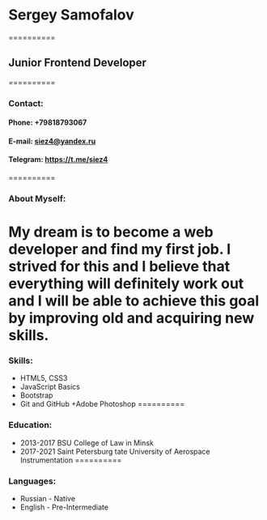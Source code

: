 
# Sergey Samofalov
==========
## Junior Frontend Developer
==========
### **Contact**:
#### **Phone**: +79818793067
#### **E-mail**: siez4@yandex.ru
#### **Telegram: https://t.me/siez4**
==========
### About Myself:
My dream is to become a web developer and find my first job. I strived for this and I believe that everything will definitely work out and I will be able to achieve this goal by improving old and acquiring new skills.
==========

### Skills:
+ HTML5, CSS3
+ JavaScript Basics
+ Bootstrap
+ Git and GitHub
+Adobe Photoshop
==========
### Education:
+ 2013-2017 BSU College of Law in Minsk
+ 2017-2021 Saint Petersburg tate University of Aerospace Instrumentation 
==========
### Languages:
+ Russian - Native
+ English - Pre-Intermediate
